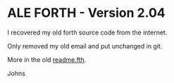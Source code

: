 # ALE FORTH - Version 2.04

I recovered my old forth source code from the internet.

Only removed my old email and put unchanged in git.

More in the old [readme.fth](./readme.fth).

Johns
